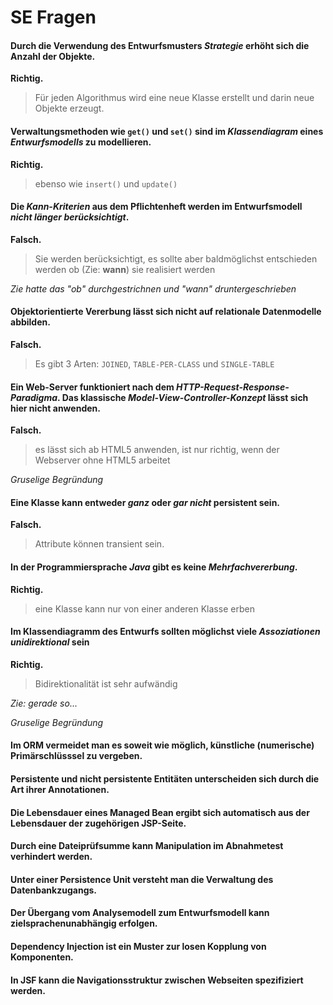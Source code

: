 SE Fragen
=========

#### Durch die Verwendung des Entwurfsmusters *Strategie* erhöht sich die Anzahl der Objekte.

**Richtig.**

> Für jeden Algorithmus wird eine neue Klasse erstellt und darin neue Objekte erzeugt.

#### Verwaltungsmethoden wie `get()` und `set()` sind im *Klassendiagram* eines *Entwurfsmodells* zu modellieren.

**Richtig.**

> ebenso wie `insert()` und `update()`

#### Die *Kann-Kriterien* aus dem Pflichtenheft werden im Entwurfsmodell *nicht länger berücksichtigt*.

**Falsch.**

> Sie werden berücksichtigt, es sollte aber baldmöglichst entschieden werden ob (Zie: **wann**) sie realisiert werden

*Zie hatte das "ob" durchgestrichnen und "wann" druntergeschrieben*

#### Objektorientierte Vererbung lässt sich nicht auf relationale Datenmodelle abbilden.

**Falsch.**

> Es gibt 3 Arten: `JOINED`, `TABLE-PER-CLASS` und `SINGLE-TABLE`

#### Ein Web-Server funktioniert nach dem *HTTP-Request-Response-Paradigma*. Das klassische *Model-View-Controller-Konzept* lässt sich hier nicht anwenden.

**Falsch.**

> es lässt sich ab HTML5 anwenden, ist nur richtig, wenn der Webserver ohne HTML5 arbeitet

*Gruselige Begründung*

#### Eine Klasse kann entweder *ganz* oder *gar nicht* persistent sein.

**Falsch.**

> Attribute können transient sein.

#### In der Programmiersprache *Java* gibt es keine *Mehrfachvererbung*.

**Richtig.**

> eine Klasse kann nur von einer anderen Klasse erben

#### Im Klassendiagramm des Entwurfs sollten möglichst viele *Assoziationen unidirektional* sein

**Richtig.**

> Bidirektionalität ist sehr aufwändig

*Zie: gerade so...*

*Gruselige Begründung*

#### Im ORM vermeidet man es soweit wie möglich, künstliche (numerische) Primärschlüsssel zu vergeben.

#### Persistente und nicht persistente Entitäten unterscheiden sich durch die Art ihrer Annotationen.

#### Die Lebensdauer eines Managed Bean ergibt sich automatisch aus der Lebensdauer der zugehörigen JSP-Seite.

#### Durch eine Dateiprüfsumme kann Manipulation im Abnahmetest verhindert werden.

#### Unter einer Persistence Unit versteht man die Verwaltung des Datenbankzugangs.

#### Der Übergang vom Analysemodell zum Entwurfsmodell kann zielsprachenunabhängig erfolgen.

#### Dependency Injection ist ein Muster zur losen Kopplung von Komponenten.

#### In JSF kann die Navigationsstruktur zwischen Webseiten spezifiziert werden.
